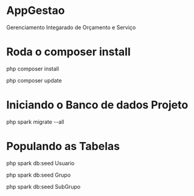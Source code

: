 # AppGestao
 Gerenciamento Integarado de Orçamento e Serviço

# Roda o composer install 
php composer install

php composer update

# Iniciando o Banco de dados Projeto

php spark migrate --all


# Populando as Tabelas
php spark db:seed Usuario

php spark db:seed Grupo

php spark db:seed SubGrupo